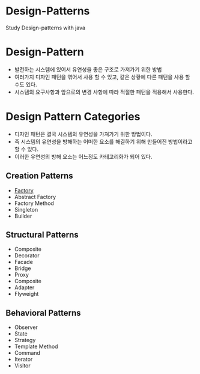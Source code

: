 # Design-Patterns
Study Design-patterns with java

# Design-Pattern
- 발전하는 시스템에 있어서 유연성을 좋은 구조로 가져가기 위한 방법
- 여러가지 디자인 패턴을 엮어서 사용 할 수 있고, 같은 상황에 다른 패턴을 사용 할 수도 있다.
- 시스템의 요구사항과 앞으로의 변경 사항에 따라 적절한 패턴을 적용해서 사용한다.

# Design Pattern Categories
- 디자인 패턴은 결국 시스템의 유연성을 가져가기 위한 방법이다.
- 즉 시스템의 유연성을 방해하는 어떠한 요소를 해결하기 위해 만들어진 방법이라고 할 수 있다.
- 이러한 유연성의 방해 요소는 어느정도 카테고리화가 되어 있다.
 
## Creation Patterns
- [Factory](./factory-pattern/README.md)
- Abstract Factory
- Factory Method
- Singleton
- Builder
## Structural Patterns
- Composite
- Decorator
- Facade
- Bridge
- Proxy
- Composite
- Adapter
- Flyweight
## Behavioral Patterns
- Observer
- State
- Strategy
- Template Method
- Command 
- Iterator
- Visitor

